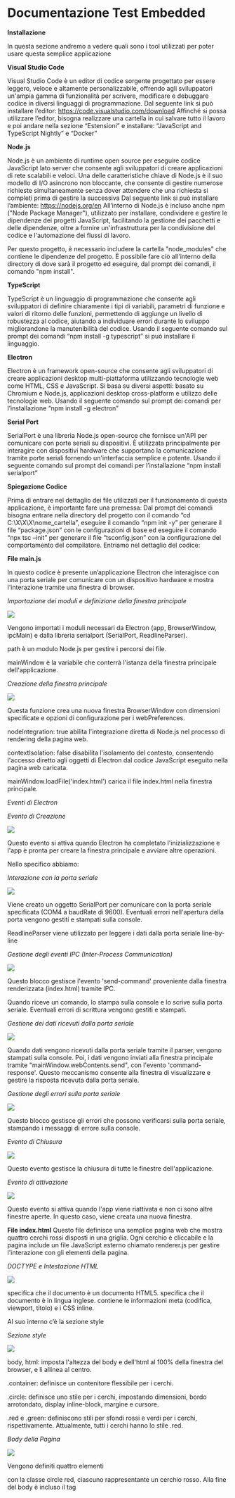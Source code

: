 # Documentazione Test Embedded
**Installazione**

In questa sezione andremo a vedere quali sono i tool utilizzati per poter usare questa semplice applicazione

**Visual Studio Code**

Visual Studio Code è un editor di codice sorgente progettato per essere leggero, veloce e altamente personalizzabile, offrendo agli sviluppatori un'ampia gamma di funzionalità per scrivere, modificare e debuggare codice in diversi linguaggi di programmazione.
Dal seguente link si può installare l’editor: https://code.visualstudio.com/download
Affinché si possa utilizzare l’editor, bisogna realizzare una cartella in cui salvare tutto il lavoro e poi andare nella sezione “Estensioni” e installare: “JavaScript and TypeScript Nightly”  e “Docker”

**Node.js**

Node.js è un ambiente di runtime open source per eseguire codice JavaScript lato server che consente agli sviluppatori di creare applicazioni di rete scalabili e veloci. Una delle caratteristiche chiave di Node.js è il suo modello di I/O asincrono non bloccante, che consente di gestire numerose richieste simultaneamente senza dover attendere che una richiesta si completi prima di gestire la successiva
Dal seguente link si può installare l’ambiente: https://nodejs.org/en
All’interno di Node.js è incluso anche npm ("Node Package Manager"), utilizzato per installare, condividere e gestire le dipendenze dei progetti JavaScript, facilitando la gestione dei pacchetti e delle dipendenze, oltre a fornire un'infrastruttura per la condivisione del codice e l'automazione dei flussi di lavoro.

Per questo progetto, è necessario includere la cartella "node_modules" che contiene le dipendenze del progetto. È possibile fare ciò all'interno della directory di dove sarà il progetto ed eseguire, dal prompt dei comandi, il comando "npm install".

**TypeScript**

TypeScript è un linguaggio di programmazione che consente agli sviluppatori di definire chiaramente i tipi di variabili, parametri di funzione e valori di ritorno delle funzioni, permettendo di aggiunge un livello di robustezza al codice, aiutando a individuare errori durante lo sviluppo migliorandone la manutenibilità del codice.
Usando il seguente comando sul prompt dei comandi “npm install -g typescript” si può installare il linguaggio. 

**Electron**

Electron è un framework open-source che consente agli sviluppatori di creare applicazioni desktop multi-piattaforma utilizzando tecnologie web come HTML, CSS e JavaScript. Si basa su diversi aspetti: basato su Chromium e Node.js, applicazioni desktop cross-platform e utilizzo delle tecnologie web.
Usando il seguente comando sul prompt dei comandi per l’installazione “npm install -g electron”


**Serial Port**

SerialPort è una libreria Node.js open-source che fornisce un'API per comunicare con porte seriali su dispositivi. È utilizzata principalmente per interagire con dispositivi hardware che supportano la comunicazione tramite porte seriali fornendo un'interfaccia semplice e potente.
Usando il seguente comando sul prompt dei comandi per l’installazione “npm install serialport”


**Spiegazione Codice**

Prima di entrare nel dettaglio dei file utilizzati per il funzionamento di questa applicazione, è importante fare una premessa:
Dal prompt dei comandi bisogna entrare nella directory del progetto con il comando “cd C:\X\X\X\nome_cartella”, eseguire il comando “npm init -y” per generare il file “package.json” con le configurazioni di base ed eseguire il comando “npx tsc –init” per generare il file “tsconfig.json” con la configurazione del comportamento del compilatore.
Entriamo nel dettaglio del codice:

**File main.js**

In questo codice è presente un’applicazione Electron che interagisce con una porta seriale per comunicare con un dispositivo hardware e mostra l'interazione tramite una finestra di browser.

*Importazione dei moduli e definizione della finestra principale*

![](images/importazione_dei_moduli_e_definizione_della_finestra_principale.png)

Vengono importati i moduli necessari da Electron (app, BrowserWindow, ipcMain) e dalla libreria serialport (SerialPort, ReadlineParser).

path è un modulo Node.js per gestire i percorsi dei file.

mainWindow è la variabile che conterrà l'istanza della finestra principale dell'applicazione.

*Creazione della finestra principale*

![](images/creazione_finestra_principale.png)

Questa funzione crea una nuova finestra BrowserWindow con dimensioni specificate e opzioni di configurazione per i webPreferences.

nodeIntegration: true abilita l'integrazione diretta di Node.js nel processo di rendering della pagina web.

contextIsolation: false disabilita l'isolamento del contesto, consentendo l'accesso diretto agli oggetti di Electron dal codice JavaScript eseguito nella pagina web caricata.

mainWindow.loadFile('index.html') carica il file index.html nella finestra principale.

*Eventi di Electron*

*Evento di Creazione*

![](images/creazione_evento_Electron_ready.png)

Questo evento si attiva quando Electron ha completato l'inizializzazione e l'app è pronta per creare la finestra principale e avviare altre operazioni.

Nello specifico abbiamo:

*Interazione con la porta seriale*

![](images/interazione_con_la_porta_seriale.png)

Viene creato un oggetto SerialPort per comunicare con la porta seriale specificata (COM4 a baudRate di 9600). Eventuali errori nell'apertura della porta vengono gestiti e stampati sulla console.

ReadlineParser viene utilizzato per leggere i dati dalla porta seriale line-by-line

*Gestione degli eventi IPC (Inter-Process Communication)*

![](images/gestione_degli_eventi_ipc.png)

Questo blocco gestisce l'evento 'send-command' proveniente dalla finestra renderizzata (index.html) tramite IPC.

Quando riceve un comando, lo stampa sulla console e lo scrive sulla porta seriale. Eventuali errori di scrittura vengono gestiti e stampati.

*Gestione dei dati ricevuti dalla porta seriale*

![](images/gestione_dei_dati_ricevuti_dalla_porta_seriale.png)

Quando dati vengono ricevuti dalla porta seriale tramite il parser, vengono stampati sulla console. Poi, i dati vengono inviati alla finestra principale tramite "mainWindow.webContents.send", con l'evento 'command-response'. Questo meccanismo consente alla finestra di visualizzare e gestire la risposta ricevuta dalla porta seriale.

*Gestione degli errori sulla porta seriale*

![](images/gestione_degli_errori_sulla_porta_seriale.png)

Questo blocco gestisce gli errori che possono verificarsi sulla porta seriale, stampando i messaggi di errore sulla console.

*Evento di Chiusura*

![](images/chiusura_delle_finestre_evento.png)

Questo evento gestisce la chiusura di tutte le finestre dell'applicazione. 

*Evento di attivazione*

![](images/attivazione_evento.png)

Questo evento si attiva quando l'app viene riattivata e non ci sono altre finestre aperte. In questo caso, viene creata una nuova finestra.

**File index.html**
Questo file definisce una semplice pagina web che mostra quattro cerchi rossi disposti in una griglia. Ogni cerchio è cliccabile e la pagina include un file JavaScript esterno chiamato renderer.js per gestire l'interazione con gli elementi della pagina.

*DOCTYPE e Intestazione HTML*

![](images/doctype_e_intestazione_html.png)

<!DOCTYPE html> specifica che il documento è un documento HTML5.

<html lang="en"> specifica che il documento è in lingua inglese.

<head> contiene le informazioni meta (codifica, viewport, titolo) e i CSS inline.

Al suo interno c’è la sezione style

*Sezione style*

![](images/sezione_style.png)

body, html: imposta l'altezza del body e dell'html al 100% della finestra del browser, e li allinea al centro.

.container: definisce un contenitore flessibile per i cerchi.

.circle: definisce uno stile per i cerchi, impostando dimensioni, bordo arrotondato, display inline-block, margine e cursore.

.red e .green: definiscono stili per sfondi rossi e verdi per i cerchi, rispettivamente. Attualmente, tutti i cerchi hanno lo stile .red.

*Body della Pagina*

![](images/body_della_pagina.png)

Vengono definiti quattro elementi <div> con la classe circle red, ciascuno rappresentante un cerchio rosso.
Alla fine del body è incluso il tag <script> che importa il file JavaScript esterno renderer.js. Questo file conterrà il codice per gestire l'interazione degli utenti con i cerchi nella pagina.

**File renderer.js**
Questo file viene eseguito all'interno di un processo di rendering in un'applicazione Electron. Esso gestisce l'interazione degli utenti con cerchi cliccabili sulla pagina HTML e comunica con il processo principale di Electron utilizzando IPC (Inter-Process Communication).

*Importazione di ipcRenderer*

![](images/Importazione_di_ipcRenderer.png)

ipcRenderer è un modulo di Electron che permette al processo di rendering di comunicare con il processo principale di Electron utilizzando IPC.

*Evento 'DOMContentLoaded'*

![](images/Evento_'DOMContentLoaded'.png)

Questo evento si attiva quando il documento HTML è completamente caricato e analizzato, consentendo di interagire con gli elementi della pagina in modo sicuro, dove document.querySelectorAll('.circle') seleziona tutti gli elementi della pagina che hanno la classe CSS circle e li memorizza in una NodeList chiamata circles.


*Iterazione sui cerchi e gestione dei clic*

![](images/iterazione_sui_cerchi_e_gestione_dei_clic.png)

forEach viene utilizzato per iterare su ogni cerchio selezionato.

circle.addEventListener('click', () => { ... }) assegna un gestore di eventi al click su ciascun cerchio.

All’interno troviamo:

.currentState determina lo stato attuale del cerchio in base alla presenza della classe green (1 se è verde, altrimenti 0).

.newState calcola il nuovo stato opposto di quello attuale.

.circle.classList.toggle('green', newState === '1') e circle.classList.toggle('red', newState === '0') aggiornano visivamente il cerchio al nuovo stato.

.command viene formato come una stringa che rappresenta il comando da inviare al processo principale di Electron.

.ipcRenderer.send('send-command', command) invia il comando tramite IPC al processo principale di Electron per la gestione della comunicazione seriale o di altro tipo.

*Gestione della risposta del comando*

![](images/gestione_della_risposta_del_comando.png)

ipcRenderer.on('command-response', ...) ascolta per l'evento 'command-response' inviato dal processo principale di Electron in risposta al comando inviato.

Quando riceve la risposta, gestisce la risposta aggiornando visivamente lo stato dei cerchi in base alla risposta ricevuta.

Al suo interno troviamo un controllo che ci dice che se la risposta contiene '+OK', aggiorna visivamente il cerchio in base allo stato ricevuto (state === '1' per verde, state === '0' per rosso).

**Funzionamento**

Dal prompt dei comandi bisogna entrare nella directory del progetto con il comando “cd C:\X\X\X\nome_cartella” (oppure si può sfruttare il terminale che offre Visual Studio Code cliccando su “Terminal” dove è già impostato nella directory del progetto)
Eseguiamo il comando "npm install” per installare le dipendenze utilizzate.

![](images/installazione_dipendenze.png)

Eseguiamo il comando “npm start” per avviare il tutto

![](images/avvio_applicazione.png)

Vediamo come le richieste vengano eseguite e il colore dei cerchi cambi

![](images/esempio_funzionamento.png)

Anche quando vogliamo far diventare rosso i cerchi, le richieste rispondono correttamente:

![](images/esempio_funzionamento1.png)

Per uscire, basta semplicemente chiudere la finestra

![](images/Chiusura_applicazione.png)

**Realizzazione Eseguibile**

È possibile realizzare un file eseguibile dell’applicazione di cui abbiamo visto precedentemente il suo funzionamento.
Dal prompt dei comandi bisogna entrare nella directory del progetto con il comando “cd C:\X\X\X\nome_cartella” (oppure si può sfruttare il terminale che offre Visual Studio Code cliccando su “Terminal” dove è già impostato nella directory del progetto), installare le dipendenze con il comando “npm install”, installare il pacchetto con il comando "npm install -g electron-packager" ed infine digitare il comando “electron-packager . --platform=win32 --arch=x64” (modificando “—platform” e “—arch” in base alle necessità) per realizzare il file eseguibile che sarà inserito nella directory del progetto.

**Sezione Extra**

È possibile utilizzare, per questa applicazione, anche Docker.

Docker è una piattaforma open source progettata per automatizzare la distribuzione, il test e il deployment delle applicazioni all'interno di container software. Un container è un'unità leggera e portatile che contiene tutto il necessario per eseguire un'applicazione, inclusi il codice, le librerie, le dipendenze e le configurazioni.
Dal seguente link è possibile scaricare l’applicazione: https://www.docker.com/products/docker-desktop/ 

È importante che l’utilizzo di docker dev’essere fatto con una versione di windows 10 o 11 enterprise o pro e bisogna azionare le funzionalità di “Hyper-V” e “Virtual Machine Platform” (aprendo PowerShell come amministratore, eseguire questo comando “dism.exe /online /get-features /format:table” per visualizzare un elenco di tutte le funzionalità che possono essere abilitate.

Per abilitare una funzionalità, eseguire il seguente comando: “dism.exe /online /enable-feature /featurename:nome_funzionalità_d’abilitare /all /norestart” e riavviare il pc per confermare le abilità attivate)

Con Docker è possibile realizzare dei file chiamati “Dockerfile”. 

I Dockerfile sono dei file di configurazione usati da Docker per creare un'immagine Docker. Un'immagine Docker è un pacchetto leggero e autonomo che include tutto il necessario per eseguire un'applicazione: codice, runtime, librerie e impostazioni di configurazione.















